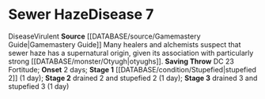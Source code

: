 ﻿---
id: '11'
level: '7'
name: Sewer Haze
onset: 2 days
rarity: Common
saving_throw: DC 23 Fortitude
source: '[[DATABASE/source/Gamemastery Guide|Gamemastery Guide]]'
stage: 'Stage 1: stupefied 2 (1 day)Stage 2: drained 2 and stupefied 2 (1 day)Stage
  3: drained 3 and stupefied 3 (1 day)'
trait:
- '[[DATABASE/trait/Disease|Disease]]'
- '[[DATABASE/trait/Virulent|Virulent]]'
type: Disease

---
# Sewer Haze<span class="item-type">Disease 7</span>

<span class="item-trait">Disease</span><span class="item-trait">Virulent</span>
**Source** [[DATABASE/source/Gamemastery Guide|Gamemastery Guide]]
Many healers and alchemists suspect that sewer haze has a supernatural origin, given its association with particularly strong [[DATABASE/monster/Otyugh|otyughs]].
**Saving Throw** DC 23 Fortitude; **Onset** 2 days; **Stage 1** [[DATABASE/condition/Stupefied|stupefied 2]] (1 day); **Stage 2** drained 2 and stupefied 2 (1 day); **Stage 3** drained 3 and stupefied 3 (1 day)